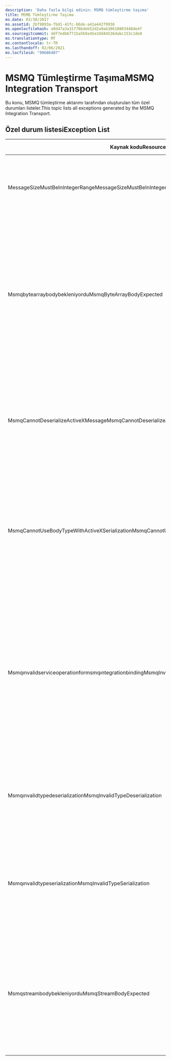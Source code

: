 ```yaml
---
description: 'Daha fazla bilgi edinin: MSMQ tümleştirme taşıma'
title: MSMQ Tümleştirme Taşıma
ms.date: 03/30/2017
ms.assetid: 2bf9893a-fbd1-41fc-b6de-a41a44279936
ms.openlocfilehash: a9d47a3a15778bdeb52d2a9ab38610803448de4f
ms.sourcegitcommit: ddf7edb67715a5b9a45e3dd44536dabc153c1de0
ms.translationtype: MT
ms.contentlocale: tr-TR
ms.lasthandoff: 02/06/2021
ms.locfileid: "99686407"
---
```

# <a name="msmq-integration-transport"></a><span data-ttu-id="b6cbc-103">MSMQ Tümleştirme Taşıma</span><span class="sxs-lookup"><span data-stu-id="b6cbc-103">MSMQ Integration Transport</span></span>

<span data-ttu-id="b6cbc-104">Bu konu, MSMQ tümleştirme aktarımı tarafından oluşturulan tüm özel durumları listeler.</span><span class="sxs-lookup"><span data-stu-id="b6cbc-104">This topic lists all exceptions generated by the MSMQ Integration Transport.</span></span>  
  
## <a name="exception-list"></a><span data-ttu-id="b6cbc-105">Özel durum listesi</span><span class="sxs-lookup"><span data-stu-id="b6cbc-105">Exception List</span></span>  
  
|<span data-ttu-id="b6cbc-106">Kaynak kodu</span><span class="sxs-lookup"><span data-stu-id="b6cbc-106">Resource Code</span></span>|<span data-ttu-id="b6cbc-107">Kaynak dizesi</span><span class="sxs-lookup"><span data-stu-id="b6cbc-107">Resource String</span></span>|  
|-------------------|---------------------|  
|<span data-ttu-id="b6cbc-108">MessageSizeMustBeInIntegerRange</span><span class="sxs-lookup"><span data-stu-id="b6cbc-108">MessageSizeMustBeInIntegerRange</span></span>|<span data-ttu-id="b6cbc-109">Bu fabrika iletileri arabelleğe alır, bu nedenle ileti boyutları bir tamsayı değeri aralığında olmalıdır.</span><span class="sxs-lookup"><span data-stu-id="b6cbc-109">This factory buffers messages, so the message sizes must be in the range of an integer value.</span></span>|  
|<span data-ttu-id="b6cbc-110">Msmqbytearraybodybekleniyordu</span><span class="sxs-lookup"><span data-stu-id="b6cbc-110">MsmqByteArrayBodyExpected</span></span>|<span data-ttu-id="b6cbc-111">Belirtilen serileştirme biçimi ile MSMQ iletisinin gövdesi arasında uyuşmazlık oluştu.</span><span class="sxs-lookup"><span data-stu-id="b6cbc-111">A mismatch occurred between the specified serialization format and the body of the MSMQ message.</span></span> <span data-ttu-id="b6cbc-112">İleti gönderilemiyor veya alınamıyor.</span><span class="sxs-lookup"><span data-stu-id="b6cbc-112">The message cannot be sent or received.</span></span> <span data-ttu-id="b6cbc-113">ByteArray seri hale getirme biçimi, MSMQ iletisinin gövdesinin Byte [] türünde olmasını gerektirir.</span><span class="sxs-lookup"><span data-stu-id="b6cbc-113">The serialization format ByteArray requires the body of the MSMQ message to be of type byte[].</span></span>|  
|<span data-ttu-id="b6cbc-114">MsmqCannotDeserializeActiveXMessage</span><span class="sxs-lookup"><span data-stu-id="b6cbc-114">MsmqCannotDeserializeActiveXMessage</span></span>|<span data-ttu-id="b6cbc-115">Bir ActiveX serileştirme hatası oluştu.</span><span class="sxs-lookup"><span data-stu-id="b6cbc-115">An ActiveX serialization error occurred.</span></span> <span data-ttu-id="b6cbc-116">İleti gönderilemiyor veya alınamıyor.</span><span class="sxs-lookup"><span data-stu-id="b6cbc-116">The message cannot be sent or received.</span></span> <span data-ttu-id="b6cbc-117">Gövde için belirtilen değişken türü, gerçek MSMQ ileti gövdesi ile eşleşmiyor.</span><span class="sxs-lookup"><span data-stu-id="b6cbc-117">The specified variant type for the body does not match the actual MSMQ message body.</span></span>|  
|<span data-ttu-id="b6cbc-118">MsmqCannotUseBodyTypeWithActiveXSerialization</span><span class="sxs-lookup"><span data-stu-id="b6cbc-118">MsmqCannotUseBodyTypeWithActiveXSerialization</span></span>|<span data-ttu-id="b6cbc-119">İletinin özellikleri eşleşmiyor.</span><span class="sxs-lookup"><span data-stu-id="b6cbc-119">The properties of the message are mismatched.</span></span> <span data-ttu-id="b6cbc-120">İleti gönderilemiyor veya alınamıyor.</span><span class="sxs-lookup"><span data-stu-id="b6cbc-120">The message cannot be sent or received.</span></span> <span data-ttu-id="b6cbc-121">ActiveX serileştirme biçimi kullanılıyorsa, BodyType iletisi özelliği belirtilemez.</span><span class="sxs-lookup"><span data-stu-id="b6cbc-121">The BodyType message property cannot be specified if the ActiveX serialization format is used.</span></span>|  
|<span data-ttu-id="b6cbc-122">Msmqınvalidserviceoperationformsmqıntegrationbinding</span><span class="sxs-lookup"><span data-stu-id="b6cbc-122">MsmqInvalidServiceOperationForMsmqIntegrationBinding</span></span>|<span data-ttu-id="b6cbc-123">MsmqIntegrationBinding doğrulaması başarısız oldu.</span><span class="sxs-lookup"><span data-stu-id="b6cbc-123">The MsmqIntegrationBinding validation failed.</span></span> <span data-ttu-id="b6cbc-124">Hizmet uç noktası başlatılamıyor.</span><span class="sxs-lookup"><span data-stu-id="b6cbc-124">The service endpoint cannot be started.</span></span> <span data-ttu-id="b6cbc-125">Belirtilen bağlama belirtilen sözleşmede belirtilen hizmet işlemi için yöntem imzasını desteklemiyor.</span><span class="sxs-lookup"><span data-stu-id="b6cbc-125">The specified binding does not support the method signature for the specified service operation in the specified contract.</span></span> <span data-ttu-id="b6cbc-126">MsmqIntegrationBinding 'i kullanmak için hizmet işlemini düzeltin.</span><span class="sxs-lookup"><span data-stu-id="b6cbc-126">Correct the service operation to use the MsmqIntegrationBinding.</span></span>|  
|<span data-ttu-id="b6cbc-127">Msmqınvalidtypedeserialization</span><span class="sxs-lookup"><span data-stu-id="b6cbc-127">MsmqInvalidTypeDeserialization</span></span>|<span data-ttu-id="b6cbc-128">Serileştirme biçimi tanınamadığından, ActiveX serileştirme başarısız oldu.</span><span class="sxs-lookup"><span data-stu-id="b6cbc-128">The ActiveX serialization failed because the serialization format cannot be recognized.</span></span> <span data-ttu-id="b6cbc-129">İleti gönderilemiyor veya alınamıyor.</span><span class="sxs-lookup"><span data-stu-id="b6cbc-129">The message cannot be sent or received.</span></span>|  
|<span data-ttu-id="b6cbc-130">Msmqınvalidtypeserialization</span><span class="sxs-lookup"><span data-stu-id="b6cbc-130">MsmqInvalidTypeSerialization</span></span>|<span data-ttu-id="b6cbc-131">Değişken türü tanınmıyor.</span><span class="sxs-lookup"><span data-stu-id="b6cbc-131">The variant type is not recognized.</span></span> <span data-ttu-id="b6cbc-132">ActiveX serileştirme başarısız oldu.</span><span class="sxs-lookup"><span data-stu-id="b6cbc-132">The ActiveX serialization failed.</span></span> <span data-ttu-id="b6cbc-133">İleti gönderilemiyor veya alınamıyor.</span><span class="sxs-lookup"><span data-stu-id="b6cbc-133">The message cannot be sent or received.</span></span> <span data-ttu-id="b6cbc-134">Belirtilen değişken türü desteklenmiyor.</span><span class="sxs-lookup"><span data-stu-id="b6cbc-134">The specified variant type is not supported.</span></span>|  
|<span data-ttu-id="b6cbc-135">Msmqstreambodybekleniyordu</span><span class="sxs-lookup"><span data-stu-id="b6cbc-135">MsmqStreamBodyExpected</span></span>|<span data-ttu-id="b6cbc-136">Serileştirme biçimi ve gövde içeriği arasında uyuşmazlık var.</span><span class="sxs-lookup"><span data-stu-id="b6cbc-136">Mismatch between serialization format and body content.</span></span> <span data-ttu-id="b6cbc-137">İleti gönderilemiyor veya alınamıyor.</span><span class="sxs-lookup"><span data-stu-id="b6cbc-137">Message cannot be sent or received.</span></span> <span data-ttu-id="b6cbc-138">Akış serileştirme modu kullanılarak yalnızca akış türünde bir gövde gönderilebilir veya alınabilir.</span><span class="sxs-lookup"><span data-stu-id="b6cbc-138">Only a body of type stream can be sent or received using the stream serialization mode.</span></span>|
